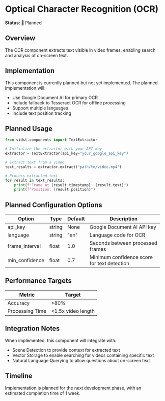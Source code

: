 # Optical Character Recognition (OCR)

**Status**: 📝 Planned

## Overview

The OCR component extracts text visible in video frames, enabling search and analysis of on-screen text.

## Implementation

This component is currently planned but not yet implemented. The planned implementation will:

- Use Google Document AI for primary OCR
- Include fallback to Tesseract OCR for offline processing
- Support multiple languages
- Include text position tracking

## Planned Usage

```python
from vidst.components import TextExtractor

# Initialize the extractor with your API key
extractor = TextExtractor(api_key="your_google_api_key")

# Extract text from a video
text_results = extractor.extract("path/to/video.mp4")

# Process extracted text
for result in text_results:
    print(f"Frame at {result.timestamp}: {result.text}")
    print(f"Position: {result.position}")
```

## Planned Configuration Options

| Option | Type | Default | Description |
|--------|------|---------|-------------|
| api_key | string | None | Google Document AI API key |
| language | string | "en" | Language code for OCR |
| frame_interval | float | 1.0 | Seconds between processed frames |
| min_confidence | float | 0.7 | Minimum confidence score for text detection |

## Performance Targets

| Metric | Target |
|--------|--------|
| Accuracy | >80% |
| Processing Time | <1.5x video length |

## Integration Notes

When implemented, this component will integrate with:

- Scene Detection to provide context for extracted text
- Vector Storage to enable searching for videos containing specific text
- Natural Language Querying to allow questions about on-screen text

## Timeline

Implementation is planned for the next development phase, with an estimated completion time of 1 week.

